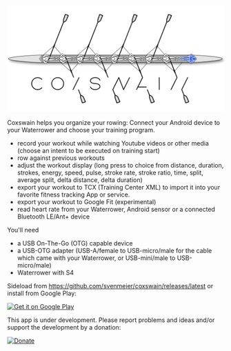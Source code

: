 ![Feature](/doc/google-play/feature.png?raw)

Coxswain helps you organize your rowing: Connect your Android device to your Waterrower and choose your training program. 

- record your workout while watching Youtube videos or other media (choose an intent to be executed on training start)
- row against previous workouts
- adjust the workout display (long press to choice from distance, duration, strokes, energy, speed, pulse, stroke rate, stroke ratio, time, split, average split, delta distance, delta duration)
- export your workout to TCX (Training Center XML) to import it into your favorite fitness tracking App or service.
- export your workout to Google Fit (experimental)
- read heart rate from your Waterrower, Android sensor or a connected Bluetooth LE/Ant+ device

You'll need

- a USB On-The-Go (OTG) capable device
- a USB-OTG adapter (USB-A/female to USB-micro/male for the cable which came with your Waterrower, or USB-mini/male to USB-micro/male)
- Waterrower with S4

Sideload from https://github.com/svenmeier/coxswain/releases/latest or install from Google Play:

[<img alt="Get it on Google Play" height="70" src="https://play.google.com/intl/en_us/badges/images/generic/en-play-badge.png" />](http://play.google.com/store/apps/details?id=svenmeier.coxswain)

This app is under development. Please report problems and ideas and/or support the development by a donation:

[<img alt="Donate" src="https://www.paypalobjects.com/en_US/DE/i/btn/btn_donateCC_LG.gif" />](https://www.paypal.com/cgi-bin/webscr?cmd=_s-xclick&hosted_button_id=CC3QC76CKCCRY)
